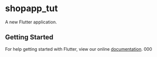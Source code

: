 # shopapp_tut

A new Flutter application.

## Getting Started

For help getting started with Flutter, view our online
[documentation](https://flutter.io/).
000
